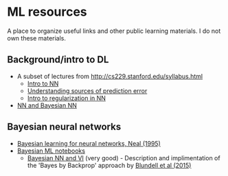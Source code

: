# ML resources
A place to organize useful links and other public learning materials. I do not own these materials.
## Background/intro to DL
* A subset of lectures from http://cs229.stanford.edu/syllabus.html
  + [Intro to NN](http://cs229.stanford.edu/notes2020spring/cs229-notes-deep_learning.pdf)
  + [Understanding sources of prediction error](http://cs229.stanford.edu/notes2020spring/bias-variance-error-analysis.pdf)
  + [Intro to regularization in NN](http://cs229.stanford.edu/notes2020spring/bias-variance-error-analysis-addendum.pdf)
 * [NN and Bayesian NN](http://statweb.stanford.edu/~tibs/book/chap10.pdf)
  
 ## Bayesian neural networks
 * [Bayesian learning for neural networks, Neal (1995)](http://www.db.toronto.edu/~radford/ftp/thesis.pdf)
 * [Bayesian ML notebooks](https://github.com/krasserm/bayesian-machine-learning)
    + [Bayesian NN and VI](https://nbviewer.jupyter.org/github/krasserm/bayesian-machine-learning/blob/master/bayesian_neural_networks.ipynb) (very good) - Description and implimentation of the 'Bayes by Backprop' approach by [Blundell et al (2015)](https://arxiv.org/pdf/1505.05424.pdf)
